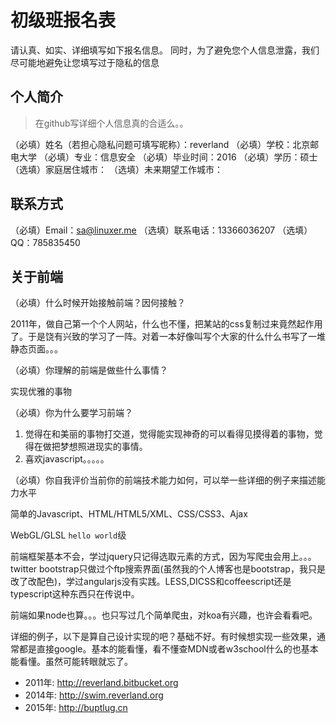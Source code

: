 # 初级班报名表

请认真、如实、详细填写如下报名信息。
同时，为了避免您个人信息泄露，我们尽可能地避免让您填写过于隐私的信息

## 个人简介

> 在github写详细个人信息真的合适么。。

（必填）姓名（若担心隐私问题可填写昵称）：reverland
（必填）学校：北京邮电大学
（必填）专业：信息安全
（必填）毕业时间：2016
（必填）学历：硕士
（选填）家庭居住城市：
（选填）未来期望工作城市：

## 联系方式

（必填）Email：sa@linuxer.me
（选填）联系电话：13366036207
（选填）QQ：785835450

## 关于前端

（必填）什么时候开始接触前端？因何接触？

2011年，做自己第一个个人网站，什么也不懂，把某站的css复制过来竟然起作用了。于是饶有兴致的学习了一阵。对着一本好像叫写个大家的什么什么书写了一堆静态页面。。。

（必填）你理解的前端是做些什么事情？

实现优雅的事物

（必填）你为什么要学习前端？

1. 觉得在和美丽的事物打交道，觉得能实现神奇的可以看得见摸得着的事物，觉得在做把梦想照进现实的事情。
2. 喜欢javascript。。。。。

（必填）你自我评价当前你的前端技术能力如何，可以举一些详细的例子来描述能力水平

简单的Javascript、HTML/HTML5/XML、CSS/CSS3、Ajax

WebGL/GLSL `hello world`级

前端框架基本不会，学过jquery只记得选取元素的方式，因为写爬虫会用上。。。twitter bootstrap只做过个ftp搜索界面(虽然我的个人博客也是bootstrap，我只是改了改配色)，学过angularjs没有实践。LESS,DICSS和coffeescript还是typescript这种东西只在传说中。

前端如果node也算。。。也只写过几个简单爬虫，对koa有兴趣，也许会看看吧。

详细的例子，以下是算自己设计实现的吧？基础不好。有时候想实现一些效果，通常都是直接google。基本的能看懂，看不懂查MDN或者w3school什么的也基本能看懂。虽然可能转眼就忘了。

- 2011年: http://reverland.bitbucket.org
- 2014年: http://swim.reverland.org
- 2015年: http://buptlug.cn

